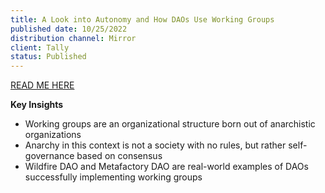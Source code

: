 ```yaml
---
title: A Look into Autonomy and How DAOs Use Working Groups
published date: 10/25/2022
distribution channel: Mirror
client: Tally
status: Published
---
```

[READ ME HERE](https://tally.mirror.xyz/tGkYuQZUtM2_5YLzXBNn8UwNVonWMZSQUEnDP3Wa6BM)

**Key Insights**

- Working groups are an organizational structure born out of anarchistic organizations
- Anarchy in this context is not a society with no rules, but rather self-governance based on consensus
- Wildfire DAO and Metafactory DAO are real-world examples of DAOs successfully implementing working groups
